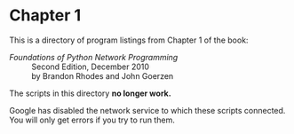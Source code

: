 
# Chapter 1

This is a directory of program listings from Chapter 1 of the book:

<dl>
<dt><i>Foundations of Python Network Programming</i></dt>
<dd>
Second Edition, December 2010<br>
by Brandon Rhodes and John Goerzen
</dd>
</dl>

The scripts in this directory **no longer work.**

Google has disabled the network service to which these scripts
connected.  You will only get errors if you try to run them.
